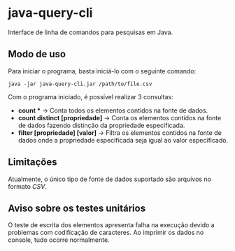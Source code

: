 # java-query-cli
Interface de linha de comandos para pesquisas em Java.


## Modo de uso
Para iniciar o programa, basta iniciá-lo com o seguinte comando:
```
java -jar java-query-cli.jar /path/to/file.csv
```
Com o programa iniciado, é possível realizar 3 consultas:
* __count *__ → Conta todos os elementos contidos na fonte de dados.
* __count distinct [propriedade]__ → Conta os elementos contidos na fonte de dados fazendo distinção da propriedade especificada.
* __filter [propriedade] [valor]__ → Filtra os elementos contidos na fonte de dados onde a propriedade especificada seja igual ao valor especificado.


## Limitações
Atualmente, o único tipo de fonte de dados suportado são arquivos no formato _CSV_.

## Aviso sobre os testes unitários
O teste de escrita dos elementos apresenta falha na execução devido a problemas com codificação de caracteres. Ao imprimir os dados no console, tudo ocorre normalmente.
